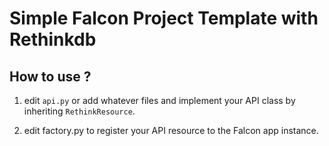 # Simple Falcon Project Template with Rethinkdb

## How to use ?

1. edit `api.py` or add whatever files and implement your API class by inheriting `RethinkResource`.

2. edit factory.py to register your API resource to the Falcon app instance.

